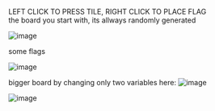 LEFT CLICK TO PRESS TILE, RIGHT CLICK TO PLACE FLAG <br>
the board you start with, its allways randomly generated


![image](https://github.com/norbik2004/pygame_saper/assets/128638079/6e7f25c9-1f25-4f42-9c04-79f6e40247f3)


some flags

![image](https://github.com/norbik2004/pygame_saper/assets/128638079/7b49076c-52c6-4041-9d7e-375005a55649)

bigger board by changing only two variables here: 
![image](https://github.com/norbik2004/pygame_saper/assets/128638079/0143609a-4c0c-4b13-ae23-2832eb419cf3)










![image](https://github.com/norbik2004/pygame_saper/assets/128638079/26d82847-3cb3-49a4-a254-dd51604f400b)
